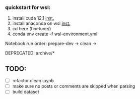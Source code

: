 ### quickstart for wsl:
1. install cuda 12.1 [inst.](https://developer.nvidia.com/cuda-12-1-0-download-archive?target_os=Linux&target_arch=x86_64&Distribution=WSL-Ubuntu&target_version=2.0&target_type=deb_network)
2. install anaconda on wsl [inst.](https://gist.github.com/kauffmanes/5e74916617f9993bc3479f401dfec7da)
3. cd here (finetune/)
4. conda env create -f wsl-environment.yml

Notebook run order:
prepare-dev -> clean ->

DEPRECATED:
archive/*

## TODO:
- [ ] refactor clean.ipynb
- [ ] make sure no posts or comments are skipped when parsing
- [ ] build dataset